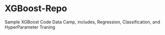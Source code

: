 # XGBoost-Repo
Sample XGBoost Code Data Camp, includes, Regression, Classification, and HyperParameter Traning
